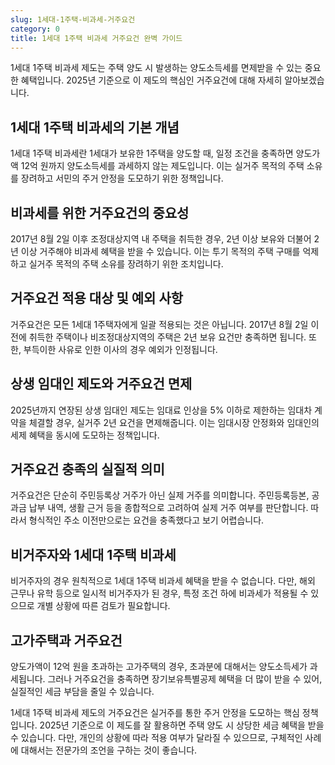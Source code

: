 ```yaml
---
slug: 1세대-1주택-비과세-거주요건
category: 0
title: 1세대 1주택 비과세 거주요건 완벽 가이드
---
```


1세대 1주택 비과세 제도는 주택 양도 시 발생하는 양도소득세를 면제받을 수 있는 중요한 혜택입니다. 2025년 기준으로 이 제도의 핵심인 거주요건에 대해 자세히 알아보겠습니다.

## 1세대 1주택 비과세의 기본 개념

1세대 1주택 비과세란 1세대가 보유한 1주택을 양도할 때, 일정 조건을 충족하면 양도가액 12억 원까지 양도소득세를 과세하지 않는 제도입니다. 이는 실거주 목적의 주택 소유를 장려하고 서민의 주거 안정을 도모하기 위한 정책입니다.

## 비과세를 위한 거주요건의 중요성

2017년 8월 2일 이후 조정대상지역 내 주택을 취득한 경우, 2년 이상 보유와 더불어 2년 이상 거주해야 비과세 혜택을 받을 수 있습니다. 이는 투기 목적의 주택 구매를 억제하고 실거주 목적의 주택 소유를 장려하기 위한 조치입니다.

## 거주요건 적용 대상 및 예외 사항

거주요건은 모든 1세대 1주택자에게 일괄 적용되는 것은 아닙니다. 2017년 8월 2일 이전에 취득한 주택이나 비조정대상지역의 주택은 2년 보유 요건만 충족하면 됩니다. 또한, 부득이한 사유로 인한 이사의 경우 예외가 인정됩니다.

## 상생 임대인 제도와 거주요건 면제

2025년까지 연장된 상생 임대인 제도는 임대료 인상을 5% 이하로 제한하는 임대차 계약을 체결할 경우, 실거주 2년 요건을 면제해줍니다. 이는 임대시장 안정화와 임대인의 세제 혜택을 동시에 도모하는 정책입니다.

## 거주요건 충족의 실질적 의미

거주요건은 단순히 주민등록상 거주가 아닌 실제 거주를 의미합니다. 주민등록등본, 공과금 납부 내역, 생활 근거 등을 종합적으로 고려하여 실제 거주 여부를 판단합니다. 따라서 형식적인 주소 이전만으로는 요건을 충족했다고 보기 어렵습니다.

## 비거주자와 1세대 1주택 비과세

비거주자의 경우 원칙적으로 1세대 1주택 비과세 혜택을 받을 수 없습니다. 다만, 해외 근무나 유학 등으로 일시적 비거주자가 된 경우, 특정 조건 하에 비과세가 적용될 수 있으므로 개별 상황에 따른 검토가 필요합니다.

## 고가주택과 거주요건

양도가액이 12억 원을 초과하는 고가주택의 경우, 초과분에 대해서는 양도소득세가 과세됩니다. 그러나 거주요건을 충족하면 장기보유특별공제 혜택을 더 많이 받을 수 있어, 실질적인 세금 부담을 줄일 수 있습니다.

1세대 1주택 비과세 제도의 거주요건은 실거주를 통한 주거 안정을 도모하는 핵심 정책입니다. 2025년 기준으로 이 제도를 잘 활용하면 주택 양도 시 상당한 세금 혜택을 받을 수 있습니다. 다만, 개인의 상황에 따라 적용 여부가 달라질 수 있으므로, 구체적인 사례에 대해서는 전문가의 조언을 구하는 것이 좋습니다.